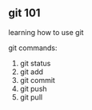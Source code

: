 git 101
--------------------
learning how to use git

git commands:
1. git status
2. git add
3. git commit
4. git push
5. git pull
